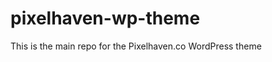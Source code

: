 pixelhaven-wp-theme
===================

This is the main repo for the Pixelhaven.co WordPress theme
